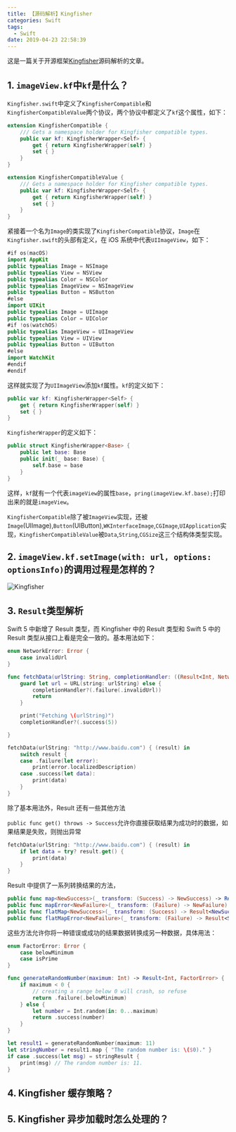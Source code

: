 ```yaml
---
title: 【源码解析】Kingfisher
categories: Swift
tags:
  - Swift
date: 2019-04-23 22:58:39
---
```


这是一篇关于开源框架[Kingfisher](https://github.com/onevcat/Kingfisher)源码解析的文章。

## 1. `imageView.kf`中`kf`是什么？

`Kingfisher.swift`中定义了`KingfisherCompatible`和`KingfisherCompatibleValue`两个协议，两个协议中都定义了`kf`这个属性，如下：

```swift
extension KingfisherCompatible {
    /// Gets a namespace holder for Kingfisher compatible types.
    public var kf: KingfisherWrapper<Self> {
        get { return KingfisherWrapper(self) }
        set { }
    }
}

extension KingfisherCompatibleValue {
    /// Gets a namespace holder for Kingfisher compatible types.
    public var kf: KingfisherWrapper<Self> {
        get { return KingfisherWrapper(self) }
        set { }
    }
}
```

紧接着一个名为`Image`的类实现了`KingfisherCompatible`协议，`Image`在`Kingfisher.swift`的头部有定义，在 iOS 系统中代表`UIImageView`，如下：

```swift
#if os(macOS)
import AppKit
public typealias Image = NSImage
public typealias View = NSView
public typealias Color = NSColor
public typealias ImageView = NSImageView
public typealias Button = NSButton
#else
import UIKit
public typealias Image = UIImage
public typealias Color = UIColor
#if !os(watchOS)
public typealias ImageView = UIImageView
public typealias View = UIView
public typealias Button = UIButton
#else
import WatchKit
#endif
#endif
```

这样就实现了为`UIImageView`添加`kf`属性。`kf`的定义如下：

```swift
public var kf: KingfisherWrapper<Self> {
    get { return KingfisherWrapper(self) }
    set { }
}
```

`KingfisherWrapper`的定义如下：

```swift
public struct KingfisherWrapper<Base> {
    public let base: Base
    public init(_ base: Base) {
        self.base = base
    }
}
```

这样，`kf`就有一个代表`imageView`的属性`base`，`pring(imageView.kf.base);`打印出来的就是`imageView`。

`KingfisherCompatible`除了被`ImageView`实现，还被`Image`(UIImage),`Button`(UIButton),`WKInterfaceImage`,`CGImage`,`UIApplication`实现，`KingfisherCompatibleValue`被`Data`,`String`,`CGSize`这三个结构体类型实现。

## 2. `imageView.kf.setImage(with: url, options: optionsInfo)`的调用过程是怎样的？

![Kingfisher](http://blog.shicishuzhai.com/Kingfisher.png)

## 3. `Result`类型解析

Swift 5 中新增了 Result 类型，而 Kingfisher 中的 Result 类型和 Swift 5 中的 Result 类型从接口上看是完全一致的。基本用法如下：

```swift
enum NetworkError: Error {
    case invalidUrl
}

func fetchData(urlString: String, completionHandler: ((Result<Int, NetworkError>) -> Void)?) {
    guard let url = URL(string: urlString) else {
        completionHandler?(.failure(.invalidUrl))
        return
    }

    print("Fetching \(urlString)")
    completionHandler?(.success(5))

}

fetchData(urlString: "http://www.baidu.com") { (result) in
    switch result {
    case .failure(let error):
        print(error.localizedDescription)
    case .success(let data):
        print(data)
    }
}
```

除了基本用法外，Result 还有一些其他方法

`public func get() throws -> Success`允许你直接获取结果为成功时的数据，如果结果是失败，则抛出异常

```swift
fetchData(urlString: "http://www.baidu.com") { (result) in
    if let data = try? result.get() {
        print(data)
    }
}
```

Result 中提供了一系列转换结果的方法，

```swift
public func map<NewSuccess>(_ transform: (Success) -> NewSuccess) -> Result<NewSuccess, Failure>
public func mapError<NewFailure>(_ transform: (Failure) -> NewFailure) -> Result<Success, NewFailure> where NewFailure : Error
public func flatMap<NewSuccess>(_ transform: (Success) -> Result<NewSuccess, Failure>) -> Result<NewSuccess, Failure>
public func flatMapError<NewFailure>(_ transform: (Failure) -> Result<Success, NewFailure>) -> Result<Success, NewFailure> where NewFailure : Error
```

这些方法允许你将一种错误或成功的结果数据转换成另一种数据，具体用法：

```swift
enum FactorError: Error {
    case belowMinimum
    case isPrime
}

func generateRandomNumber(maximum: Int) -> Result<Int, FactorError> {
    if maximum < 0 {
        // creating a range below 0 will crash, so refuse
        return .failure(.belowMinimum)
    } else {
        let number = Int.random(in: 0...maximum)
        return .success(number)
    }
}

let result1 = generateRandomNumber(maximum: 11)
let stringNumber = result1.map { "The random number is: \($0)." }
if case .success(let msg) = stringResult {
    print(msg) // The random number is: 11.
}
```

## 4. Kingfisher 缓存策略？

## 5. Kingfisher 异步加载时怎么处理的？
